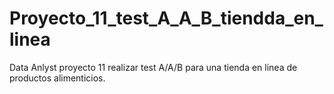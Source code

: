 # Proyecto_11_test_A_A_B_tiendda_en_linea
 Data Anlyst proyecto 11 realizar test A/A/B para una tienda en linea de productos alimenticios.
